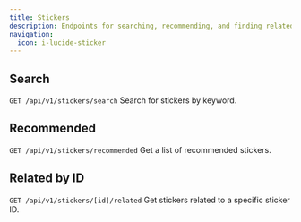 ```yaml
---
title: Stickers
description: Endpoints for searching, recommending, and finding related stickers.
navigation:
  icon: i-lucide-sticker
---
```

## Search
`GET /api/v1/stickers/search`
Search for stickers by keyword.

## Recommended
`GET /api/v1/stickers/recommended`
Get a list of recommended stickers.

## Related by ID
`GET /api/v1/stickers/[id]/related`
Get stickers related to a specific sticker ID.
